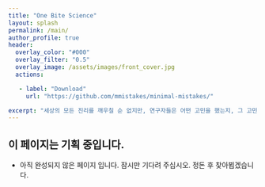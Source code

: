 ```yaml
---
title: "One Bite Science"
layout: splash
permalink: /main/
author_profile: true
header:
  overlay_color: "#000"
  overlay_filter: "0.5"
  overlay_image: /assets/images/front_cover.jpg
  actions:

   - label: "Download"
     url: "https://github.com/mmistakes/minimal-mistakes/"

excerpt: "세상의 모든 진리를 깨우칠 순 없지만, 연구자들은 어떤 고민을 했는지, 그 고민의 결과물은 어떤식으로 보여줬고 지금 우리가 사는 세상에 어떻게 적용될 수 있는지를 탐구합니다."
---
```




## 이 페이지는 기획 중입니다. 

- 아직 완성되지 않은 페이지 입니다. 잠시만 기다려 주십시오. 정돈 후 찾아뵙겠습니다.